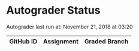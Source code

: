 # Autograder Status
Autograder last run at: November 21, 2018 at 03:20

| GitHub ID | Assignment | Graded Branch |
|-----------|------------|---------------|
